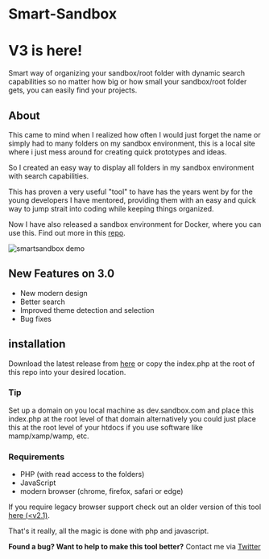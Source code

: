 # Smart-Sandbox
# V3 is here! 
Smart way of organizing your sandbox/root folder with dynamic search capabilities so no matter how big or how small your sandbox/root folder gets, you can easily find your projects.

## About
This came to mind when I realized how often I would just forget the name or simply had to many folders on my sandbox environment, this is a local site where i just mess around for creating quick prototypes and ideas.

So I created an easy way to display all folders in my sandbox environment with search capabilities.

This has proven a very useful "tool" to have has the years went by for the young developers I have mentored, providing them with an easy and quick way to jump strait into coding while keeping things organized.

Now I have also released a sandbox environment for Docker, where you can use this. Find out more in this [repo](https://github.com/Mario-Duarte/docker-smart-sandbox).

![smartsandbox demo](https://github.com/Mario-Duarte/Smart-Sandbox/blob/master/smartsandbox-demo_v3.gif?raw=true)


## New Features on 3.0
- New modern design
- Better search
- Improved theme detection and selection
- Bug fixes

## installation
Download the latest release from [here](https://github.com/Mario-Duarte/Smart-Sandbox/releases) or copy the index.php at the root of this repo into your desired location.

### Tip
Set up a domain on you local machine as dev.sandbox.com and place this index.php at the root level of that domain alternatively you could just place this at the root level of your htdocs if you use software like mamp/xamp/wamp, etc.

### Requirements

- PHP (with read access to the folders)
- JavaScript
- modern browser (chrome, firefox, safari or edge)

If you require legacy browser support check out an older version of this tool [here (<v2.1)](https://github.com/Mario-Duarte/Smart-Sandbox/releases).

That's it really, all the magic is done with php and javascript.

__Found a bug? Want to help to make this tool better?__
Contact me via [Twitter](https://twitter.com/MDesignsuk)
